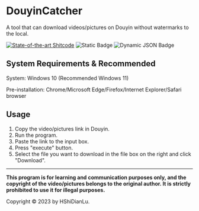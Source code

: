 # DouyinCatcher
A  tool that can download videos/pictures on Douyin without watermarks to the local.

[![State-of-the-art Shitcode](https://img.shields.io/static/v1?label=State-of-the-art&message=Shitcode&color=7B5804)](https://github.com/trekhleb/state-of-the-art-shitcode)
![Static Badge](https://img.shields.io/badge/Platform-Windows-Vue)
![Dynamic JSON Badge](https://img.shields.io/badge/dynamic/json?url=https%3A%2F%2Fraw.githubusercontent.com%2FXiaoShen2020%2FDouyinCatcher%2Fmain%2FProject.json&query=%24.Version&label=Version)

## System Requirements & Recommended
System: Windows 10 (Recommended Windows 11)

Pre-installation: Chrome/Microsoft Edge/Firefox/Internet Explorer/Safari browser

## Usage
1. Copy the video/pictures link in Douyin.
2. Run the program.
3. Paste the link to the input box.
4. Press "execute" button.
5. Select the file you want to download in the file box on the right and click "Download".
---
**This program is for learning and communication purposes only, and the copyright of the video/pictures belongs to the original author. It is strictly prohibited to use it for illegal purposes.**

Copyright © 2023 by HShiDianLu.
